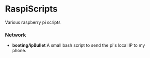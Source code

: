 # RaspiScripts
Various raspberry pi scripts

### Network
  - **booting/ipBullet** A small bash script to send the pi's local IP to my phone.
  
